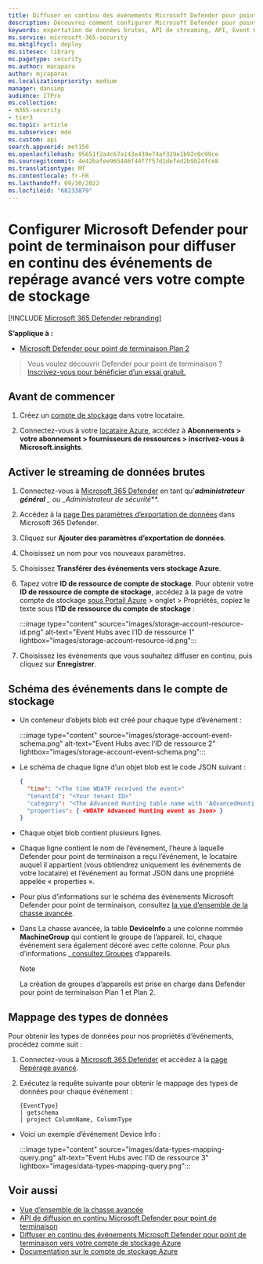 ```yaml
---
title: Diffuser en continu des événements Microsoft Defender pour point de terminaison vers votre compte de stockage
description: Découvrez comment configurer Microsoft Defender pour point de terminaison pour diffuser en continu des événements Advanced Hunting vers votre compte de stockage.
keywords: exportation de données brutes, API de streaming, API, Event Hubs, stockage Azure, compte de stockage, repérage avancé, partage de données brutes
ms.service: microsoft-365-security
ms.mktglfcycl: deploy
ms.sitesec: library
ms.pagetype: security
ms.author: macapara
author: mjcaparas
ms.localizationpriority: medium
manager: dansimp
audience: ITPro
ms.collection:
- m365-security
- tier3
ms.topic: article
ms.subservice: mde
ms.custom: api
search.appverid: met150
ms.openlocfilehash: 95651f2a4c67a143e439e74af329e1b92c0c99ce
ms.sourcegitcommit: 4e42bafee965446f44f7f57d1defed2b9b24fce8
ms.translationtype: MT
ms.contentlocale: fr-FR
ms.lasthandoff: 09/30/2022
ms.locfileid: "68233879"
---
```

# <a name="configure-microsoft-defender-for-endpoint-to-stream-advanced-hunting-events-to-your-storage-account"></a>Configurer Microsoft Defender pour point de terminaison pour diffuser en continu des événements de repérage avancé vers votre compte de stockage

[!INCLUDE [Microsoft 365 Defender rebranding](../../includes/microsoft-defender.md)]

**S’applique à :**

- [Microsoft Defender pour point de terminaison Plan 2](https://go.microsoft.com/fwlink/p/?linkid=2154037)

> Vous voulez découvrir Defender pour point de terminaison ? [Inscrivez-vous pour bénéficier d’un essai gratuit.](https://signup.microsoft.com/create-account/signup?products=7f379fee-c4f9-4278-b0a1-e4c8c2fcdf7e&ru=https://aka.ms/MDEp2OpenTrial?ocid=docs-wdatp-configuresiem-abovefoldlink)

## <a name="before-you-begin"></a>Avant de commencer

1. Créez un [compte de stockage](/azure/storage/common/storage-account-overview) dans votre locataire.

2. Connectez-vous à votre [locataire Azure](https://ms.portal.azure.com/), accédez à **Abonnements > votre abonnement > fournisseurs de ressources > inscrivez-vous à Microsoft.insights**.

## <a name="enable-raw-data-streaming"></a>Activer le streaming de données brutes

1. Connectez-vous à [Microsoft 365 Defender](https://security.microsoft.com) en tant qu'***administrateur général** _ ou _*_Administrateur de sécurité_**.

2. Accédez à la [page Des paramètres d’exportation de données](https://security.microsoft.com/settings/mtp_settings/raw_data_export) dans Microsoft 365 Defender.

3. Cliquez sur **Ajouter des paramètres d’exportation de données**.

4. Choisissez un nom pour vos nouveaux paramètres.

5. Choisissez **Transférer des événements vers stockage Azure**.

6. Tapez votre **ID de ressource de compte de stockage**. Pour obtenir votre **ID de ressource de compte de stockage**, accédez à la page de votre compte de stockage [sous Portail Azure](https://ms.portal.azure.com/) \> onglet \> Propriétés, copiez le texte sous **l’ID de ressource du compte de stockage** :

   :::image type="content" source="images/storage-account-resource-id.png" alt-text="Event Hubs avec l’ID de ressource 1" lightbox="images/storage-account-resource-id.png":::

7. Choisissez les événements que vous souhaitez diffuser en continu, puis cliquez sur **Enregistrer**.

## <a name="the-schema-of-the-events-in-the-storage-account"></a>Schéma des événements dans le compte de stockage

- Un conteneur d’objets blob est créé pour chaque type d’événement :

  :::image type="content" source="images/storage-account-event-schema.png" alt-text="Event Hubs avec l’ID de ressource 2" lightbox="images/storage-account-event-schema.png":::

- Le schéma de chaque ligne d’un objet blob est le code JSON suivant :

  ```json
  {
    "time": "<The time WDATP received the event>"
    "tenantId": "<Your tenant ID>"
    "category": "<The Advanced Hunting table name with 'AdvancedHunting-' prefix>"
    "properties": { <WDATP Advanced Hunting event as Json> }
  }
  ```

- Chaque objet blob contient plusieurs lignes.

- Chaque ligne contient le nom de l’événement, l’heure à laquelle Defender pour point de terminaison a reçu l’événement, le locataire auquel il appartient (vous obtiendrez uniquement les événements de votre locataire) et l’événement au format JSON dans une propriété appelée « properties ».

- Pour plus d’informations sur le schéma des événements Microsoft Defender pour point de terminaison, consultez [la vue d’ensemble de la chasse avancée](advanced-hunting-overview.md).

- Dans La chasse avancée, la table **DeviceInfo** a une colonne nommée **MachineGroup** qui contient le groupe de l’appareil. Ici, chaque événement sera également décoré avec cette colonne. Pour plus d’informations [, consultez Groupes](machine-groups.md) d’appareils.
    > [!NOTE]
    > La création de groupes d’appareils est prise en charge dans Defender pour point de terminaison Plan 1 et Plan 2.  

## <a name="data-types-mapping"></a>Mappage des types de données

Pour obtenir les types de données pour nos propriétés d’événements, procédez comme suit :

1. Connectez-vous à [Microsoft 365 Defender](https://security.microsoft.com) et accédez à la [page Repérage avancé](https://security.microsoft.com/hunting-package).

2. Exécutez la requête suivante pour obtenir le mappage des types de données pour chaque événement :

   ```kusto
   {EventType}
   | getschema
   | project ColumnName, ColumnType
   ```

- Voici un exemple d’événement Device Info :

  :::image type="content" source="images/data-types-mapping-query.png" alt-text="Event Hubs avec l’ID de ressource 3" lightbox="images/data-types-mapping-query.png":::

## <a name="related-topics"></a>Voir aussi

- [Vue d’ensemble de la chasse avancée](advanced-hunting-overview.md)
- [API de diffusion en continu Microsoft Defender pour point de terminaison](raw-data-export.md)
- [Diffuser en continu des événements Microsoft Defender pour point de terminaison vers votre compte de stockage Azure](raw-data-export-storage.md)
- [Documentation sur le compte de stockage Azure](/azure/storage/common/storage-account-overview)
